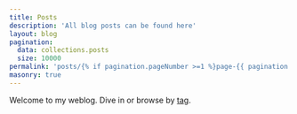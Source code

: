 ```yaml
---
title: Posts
description: 'All blog posts can be found here'
layout: blog
pagination:
  data: collections.posts
  size: 10000
permalink: 'posts/{% if pagination.pageNumber >=1 %}page-{{ pagination.pageNumber + 1 }}/{% endif %}index.html'
masonry: true
---
```


Welcome to my weblog. Dive in or browse by [tag](/tags/).